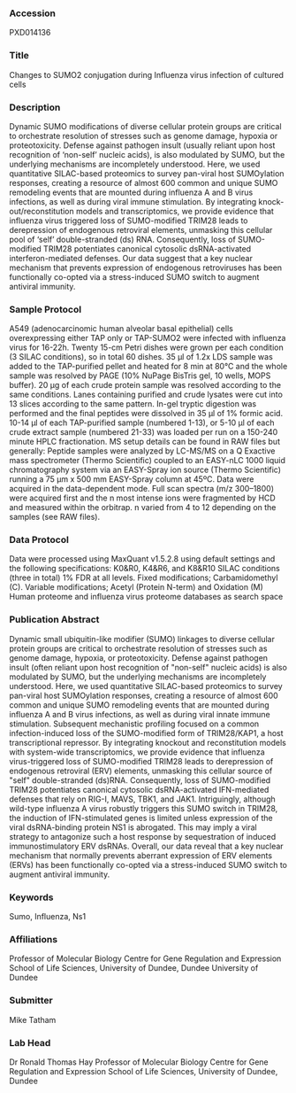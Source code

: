 ### Accession
PXD014136

### Title
Changes to SUMO2 conjugation during Influenza virus infection of cultured cells

### Description
Dynamic SUMO modifications of diverse cellular protein groups are critical to orchestrate resolution of stresses such as genome damage, hypoxia or proteotoxicity. Defense against pathogen insult (usually reliant upon host recognition of ‘non-self’ nucleic acids), is also modulated by SUMO, but the underlying mechanisms are incompletely understood. Here, we used quantitative SILAC-based proteomics to survey pan-viral host SUMOylation responses, creating a resource of almost 600 common and unique SUMO remodeling events that are mounted during influenza A and B virus infections, as well as during viral immune stimulation. By integrating knock-out/reconstitution models and transcriptomics, we provide evidence that influenza virus triggered loss of SUMO-modified TRIM28 leads to derepression of endogenous retroviral elements, unmasking this cellular pool of ‘self’ double-stranded (ds) RNA. Consequently, loss of SUMO-modified TRIM28 potentiates canonical cytosolic dsRNA-activated interferon-mediated defenses. Our data suggest that a key nuclear mechanism that prevents expression of endogenous retroviruses has been functionally co-opted via a stress-induced SUMO switch to augment antiviral immunity.

### Sample Protocol
A549 (adenocarcinomic human alveolar basal epithelial) cells overexpressing either TAP only or TAP-SUMO2 were infected with influenza virus for 16-22h.  Twenty 15-cm Petri dishes were grown per each condition (3 SILAC conditions), so in total 60 dishes.  35 μl of 1.2x LDS sample was added to the TAP-purified pellet and heated for 8 min at 80°C and the whole sample was resolved by PAGE (10% NuPage BisTris gel, 10 wells, MOPS buffer).  20 μg of each crude protein sample was resolved according to the same conditions. Lanes containing purified and crude lysates were cut into 13 slices according to the same pattern. In-gel tryptic digestion was performed and the final peptides were dissolved in 35 μl of 1% formic acid.  10-14 μl of each TAP-purified sample (numbered 1-13), or 5-10 μl of each crude extract sample (numbered 21-33) was loaded per run on a 150-240 minute HPLC fractionation. MS setup details can be found in RAW files but generally: Peptide samples were analyzed by LC-MS/MS on a Q Exactive mass spectrometer (Thermo Scientific) coupled to an EASY-nLC 1000 liquid chromatography system via an EASY-Spray ion source (Thermo Scientific) running a 75 μm x 500 mm EASY-Spray column at 45ºC. Data were acquired in the data-dependent mode. Full scan spectra (m/z 300–1800) were acquired first and the n most intense ions were fragmented by HCD and measured within the orbitrap. n varied from 4 to 12 depending on the samples (see RAW files).

### Data Protocol
Data were processed using MaxQuant v1.5.2.8 using default settings and the following specifications: K0&R0, K4&R6, and K8&R10 SILAC conditions (three in total) 1% FDR at all levels.  Fixed modifications; Carbamidomethyl (C). Variable modifications; Acetyl (Protein N-term) and Oxidation (M) Human proteome and influenza virus proteome databases as search space

### Publication Abstract
Dynamic small ubiquitin-like modifier (SUMO) linkages to diverse cellular protein groups are critical to orchestrate resolution of stresses such as genome damage, hypoxia, or proteotoxicity. Defense against pathogen insult (often reliant upon host recognition of "non-self" nucleic acids) is also modulated by SUMO, but the underlying mechanisms are incompletely understood. Here, we used quantitative SILAC-based proteomics to survey pan-viral host SUMOylation responses, creating a resource of almost 600 common and unique SUMO remodeling events that are mounted during influenza A and B virus infections, as well as during viral innate immune stimulation. Subsequent mechanistic profiling focused on a common infection-induced loss of the SUMO-modified form of TRIM28/KAP1, a host transcriptional repressor. By integrating knockout and reconstitution models with system-wide transcriptomics, we provide evidence that influenza virus-triggered loss of SUMO-modified TRIM28 leads to derepression of endogenous retroviral (ERV) elements, unmasking this cellular source of "self" double-stranded (ds)RNA. Consequently, loss of SUMO-modified TRIM28 potentiates canonical cytosolic dsRNA-activated IFN-mediated defenses that rely on RIG-I, MAVS, TBK1, and JAK1. Intriguingly, although wild-type influenza A virus robustly triggers this SUMO switch in TRIM28, the induction of IFN-stimulated genes is limited unless expression of the viral dsRNA-binding protein NS1 is abrogated. This may imply a viral strategy to antagonize such a host response by sequestration of induced immunostimulatory ERV dsRNAs. Overall, our data reveal that a key nuclear mechanism that normally prevents aberrant expression of ERV elements (ERVs) has been functionally co-opted via a stress-induced SUMO switch to augment antiviral immunity.

### Keywords
Sumo, Influenza, Ns1

### Affiliations
Professor of Molecular Biology Centre for Gene Regulation and Expression School of Life Sciences, University of Dundee, Dundee
University of Dundee

### Submitter
Mike Tatham

### Lab Head
Dr Ronald Thomas Hay
Professor of Molecular Biology Centre for Gene Regulation and Expression School of Life Sciences, University of Dundee, Dundee


